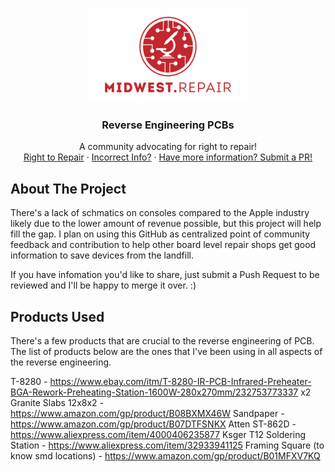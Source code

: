 <!-- PROJECT LOGO -->
<br />
<p align="center">
  <a href="https://github.com/midwest-repair/Reverse-Engineering">
    <img src="images/Logo.png" alt="Logo" width="256" height="150">
  </a>

  <h3 align="center">Reverse Engineering PCBs</h3>

  <p align="center">
    A community advocating for right to repair!
    <br />
    <a href="https://www.repair.org/stand-up">Right to Repair</a>
    ·
    <a href="https://github.com/midwest-repair/Reverse-Engineering/issues">Incorrect Info?</a>
    ·
    <a href="https://github.com/midwest-repair/Reverse-Engineering/pulls">Have more information? Submit a PR!</a>
  </p>
</p>

## About The Project

There's a lack of schmatics on consoles compared to the Apple industry likely due to the lower amount of revenue possible, but this project will help fill the gap. 
I plan on using this GitHub as centralized point of community feedback and contribution to help other board level repair shops get good information to save devices from the landfill. 

If you have infomation you'd like to share, just submit a Push Request to be reviewed and I'll be happy to merge it over. :)

## Products Used

There's a few products that are crucial to the reverse engineering of PCB. 
The list of products below are the ones that I've been using in all aspects of the reverse engineering. 

T-8280 - https://www.ebay.com/itm/T-8280-IR-PCB-Infrared-Preheater-BGA-Rework-Preheating-Station-1600W-280x270mm/232753773337
x2 Granite Slabs 12x8x2 - https://www.amazon.com/gp/product/B08BXMX46W
Sandpaper - https://www.amazon.com/gp/product/B07DTFSNKX
Atten ST-862D - https://www.aliexpress.com/item/4000406235877
Ksger T12 Soldering Station - https://www.aliexpress.com/item/32933941125
Framing Square (to know smd locations) - https://www.amazon.com/gp/product/B01MFXV7KQ
